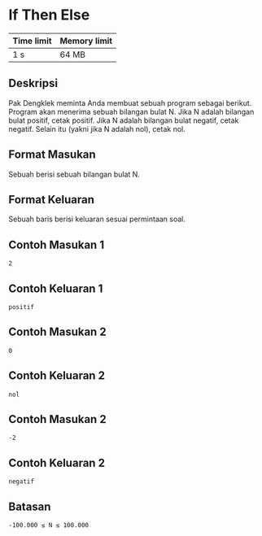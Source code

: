 # If Then Else

Time limit | Memory limit
---------- | ------------
1 s | 64 MB

## Deskripsi
Pak Dengklek meminta Anda membuat sebuah program sebagai berikut. Program akan menerima sebuah bilangan bulat N. Jika N adalah bilangan bulat positif, cetak positif. Jika N adalah bilangan bulat negatif, cetak negatif. Selain itu (yakni jika N adalah nol), cetak nol.

## Format Masukan
Sebuah berisi sebuah bilangan bulat N.

## Format Keluaran
Sebuah baris berisi keluaran sesuai permintaan soal.

## Contoh Masukan 1
    2
## Contoh Keluaran 1
    positif
## Contoh Masukan 2
    0
## Contoh Keluaran 2
    nol
## Contoh Masukan 2
    -2
## Contoh Keluaran 2
    negatif
## Batasan
    -100.000 ≤ N ≤ 100.000
